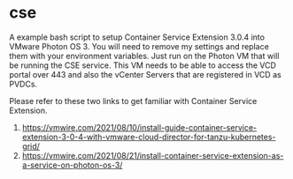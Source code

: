 # cse

A example bash script to setup Container Service Extension 3.0.4 into VMware Photon OS 3.
You will need to remove my settings and replace them with your environment variables.
Just run on the Photon VM that will be running the CSE service.
This VM needs to be able to access the VCD portal over 443 and also the vCenter Servers that are registered in VCD as PVDCs.

Please refer to these two links to get familiar with Container Service Extension.
1. https://vmwire.com/2021/08/10/install-guide-container-service-extension-3-0-4-with-vmware-cloud-director-for-tanzu-kubernetes-grid/
2. https://vmwire.com/2021/08/21/install-container-service-extension-as-a-service-on-photon-os-3/
